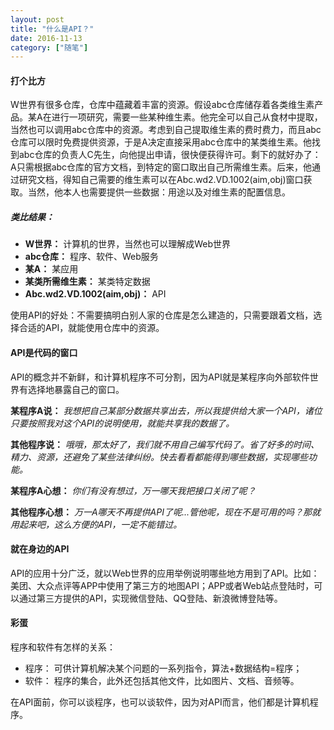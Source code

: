 ```yaml
---
layout: post
title: "什么是API？"
date: 2016-11-13
category: ["随笔"]
---
```


#### 打个比方

W世界有很多仓库，仓库中蕴藏着丰富的资源。假设abc仓库储存着各类维生素产品。某A在进行一项研究，需要一些某种维生素。他完全可以自己从食材中提取，当然也可以调用abc仓库中的资源。考虑到自己提取维生素的费时费力，而且abc仓库可以限时免费提供资源，于是A决定直接采用abc仓库中的某类维生素。他找到abc仓库的负责人C先生，向他提出申请，很快便获得许可。剩下的就好办了：A只需根据abc仓库的官方文档，到特定的窗口取出自己所需维生素。后来，他通过研究文档，得知自己需要的维生素可以在Abc.wd2.VD.1002(aim,obj)窗口获取。当然，他本人也需要提供一些数据：用途以及对维生素的配置信息。

##### 类比结果：
- **W世界：**  计算机的世界，当然也可以理解成Web世界
- **abc仓库：**  程序、软件、Web服务
- **某A：**  某应用
- **某类所需维生素：**  某类特定数据
- **Abc.wd2.VD.1002(aim,obj)：**  API

使用API的好处：不需要搞明白别人家的仓库是怎么建造的，只需要跟着文档，选择合适的API，就能使用仓库中的资源。

#### API是代码的窗口
API的概念并不新鲜，和计算机程序不可分割，因为API就是某程序向外部软件世界有选择地暴露自己的窗口。

**某程序A说：** *我想把自己某部分数据共享出去，所以我提供给大家一个API，诸位只要按照我对这个API的说明使用，就能共享我的数据了。*

**其他程序说：** *哦哦，那太好了，我们就不用自己编写代码了。省了好多的时间、精力、资源，还避免了某些法律纠纷。快去看看都能得到哪些数据，实现哪些功能。*

**某程序A心想：** *你们有没有想过，万一哪天我把接口关闭了呢？*

**其他程序心想：** *万一A哪天不再提供API了呢...管他呢，现在不是可用的吗？那就用起来吧，这么方便的API，一定不能错过。*

#### 就在身边的API
API的应用十分广泛，就以Web世界的应用举例说明哪些地方用到了API。比如：美团、大众点评等APP中使用了第三方的地图API；APP或者Web站点登陆时，可以通过第三方提供的API，实现微信登陆、QQ登陆、新浪微博登陆等。

#### 彩蛋
程序和软件有怎样的关系：

- 程序： 可供计算机解决某个问题的一系列指令，算法+数据结构=程序；
- 软件： 程序的集合，此外还包括其他文件，比如图片、文档、音频等。

在API面前，你可以谈程序，也可以谈软件，因为对API而言，他们都是计算机程序。